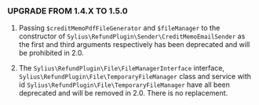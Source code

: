 ### UPGRADE FROM 1.4.X TO 1.5.0

1. Passing `$creditMemoPdfFileGenerator` and `$fileManager` to the constructor of
   `Sylius\RefundPlugin\Sender\CreditMemoEmailSender` as the first and third
   arguments respectively has been deprecated and will be prohibited in 2.0.

2. The `Sylius\RefundPlugin\File\FileManagerInterface` interface,
   `Sylius\RefundPlugin\File\TemporaryFileManager` class and
   service with id `Sylius\RefundPlugin\File\TemporaryFileManager`
   have all been deprecated and will be removed in 2.0. There is no replacement.
